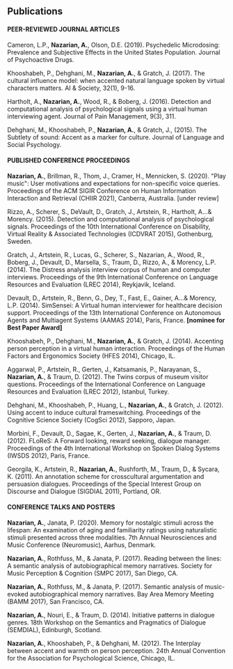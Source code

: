 <h2>Publications</h2>
<div class="row">
		           <div class="col-xs-6 col-lg-7">
             <h4>PEER-REVIEWED JOURNAL ARTICLES</h4>
           </div>
         <p>Cameron, L.P., <b>Nazarian, A.</b>, Olson, D.E. (2019). Psychedelic Microdosing: Prevalence and Subjective Effects in the United States Population. Journal of Psychoactive Drugs. 
         </p>
         <p>Khooshabeh, P., Dehghani, M., <b>Nazarian, A.</b>, & Gratch, J. (2017). The cultural influence model: when accented natural language spoken by virtual characters matters. AI & Society, 32(1), 9-16.
         </p>
         <p>Hartholt, A., <b>Nazarian, A.</b>, Wood, R., & Boberg, J. (2016). Detection and computational analysis of psychological signals using a virtual human interviewing agent. Journal of Pain Management, 9(3), 311.
         </p>
         <p>Dehghani, M., Khooshabeh, P., <b>Nazarian, A.</b>, & Gratch, J., (2015). The Subtlety of sound: Accent as a marker for culture. Journal of Language and Social Psychology.
         </p>
         <div class="row">
             <div class="col-xs-6 col-lg-7">
               <h4>PUBLISHED CONFERENCE PROCEEDINGS</h4>
             </div>
           <p> <b>Nazarian, A.</b>, Brillman, R., Thom, J., Cramer, H., Mennicken, S. (2020). "Play music": User motivations and expectations for non-specific voice queries. Proceedings of the ACM SIGIR Conference on Human Information Interaction and Retrieval (CHIIR 2021), Canberra, Australia. [under review]
           </p>
           <p> Rizzo, A., Scherer, S., DeVault, D.,  Gratch, J., Artstein, R., Hartholt, A…& Morency. (2015). Detection and computational analysis of psychological signals. Proceedings of the 10th International Conference on Disability, Virtual Reality & Associated Technologies (ICDVRAT 2015), Gothenburg, Sweden.
           </p>
           <p> Gratch, J., Artstein, R., Lucas, G., Scherer, S., Nazarian, A., Wood, R., Boberg, J., Devault, D., Marsella, S., Traum, D., Rizzo, A., & Morency, L.P. (2014). The Distress analysis interview corpus of human and computer interviews. Proceedings of the 9th International Conference on Language Resources and Evaluation (LREC 2014), Reykjavik, Iceland.
           </p>
           <p> Devault, D., Artstein, R., Benn, G., Dey, T., Fast, E., Gainer, A…& Morency, L.P. (2014). SimSensei: A Virtual human interviewer for healthcare decision support. Proceedings of the 13th International Conference on Autonomous Agents and Multiagent Systems (AAMAS 2014), Paris, France. <b>[nominee for Best Paper Award]</b>
           </p>
            <p> Khooshabeh, P., Dehghani, M., <b>Nazarian, A.</b>, & Gratch, J. (2014). Accenting person perception in a virtual human interaction. Proceedings of the Human Factors and Ergonomics Society (HFES 2014), Chicago, IL.
           </p>
           <p> Aggarwal, P., Artstein, R., Gerten, J., Katsamanis, P., Narayanan, S., <b>Nazarian, A.</b>, & Traum, D. (2012). The Twins corpus of museum visitor questions. Proceedings of the International Conference on Language Resources and Evaluation (LREC 2012), Istanbul, Turkey.
           </p>
           <p> Dehghani, M., Khooshabeh, P., Huang, L., <b>Nazarian, A.</b>, & Gratch, J. (2012). Using accent to induce cultural frame­switching. Proceedings of the Cognitive Science Society (CogSci 2012), Sapporo, Japan.
           </p>
           <p> Morbini, F., Devault, D., Sagae,  K., Gerten, J., <b>Nazarian,  A.</b>,  & Traum, D. (2012). FLoReS: A Forward looking, reward seeking, dialogue manager. Proceedings of the 4th International Workshop on Spoken Dialog Systems (IWSDS 2012), Paris, France.
           </p>
           <p> Georgila, K., Artstein, R., <b>Nazarian, A.</b>, Rushforth, M., Traum, D., & Sycara, K. (2011). An annotation scheme for cross­cultural argumentation and persuasion dialogues. Proceedings of the Special Interest Group on Discourse and Dialogue (SIGDIAL 2011), Portland, OR.
           </p>  
         <div class="row">
           <div class="col-xs-6 col-lg-7">
             <h4>CONFERENCE TALKS AND POSTERS</h4>
           </div>
         <p> <b>Nazarian, A.</b>, Janata, P. (2020). Memory for nostalgic stimuli across the lifespan: An examination of aging and familiarity ratings using naturalistic stimuli presented across three modalities. 7th Annual Neurosciences and Music Conference (Neuromusic), Aarhus, Denmark.
         </p>
         <p> <b>Nazarian, A.</b>, Rothfuss, M., & Janata, P. (2017). Reading between the lines: A semantic analysis of autobiographical memory narratives. Society for Music Perception & Cognition (SMPC 2017), San Diego, CA. 
         </p>
         <p> <b>Nazarian, A.</b>, Rothfuss, M., & Janata, P. (2017). Semantic analysis of music-evoked autobiographical memory narratives. Bay Area Memory Meeting (BAMM 2017), San Francisco, CA.  
         </p>
          <p> <b>Nazarian, A.</b>, Nouri, E., & Traum, D. (2014). Initiative patterns in dialogue genres. 18th Workshop on the Semantics and Pragmatics of Dialogue (SEMDIAL), Edinburgh, Scotland.
         </p>
         <p> <b>Nazarian, A.</b>, Khooshabeh, P., & Dehghani, M. (2012). The Interplay between accent and warmth on person perception. 24th Annual Convention for the Association for Psychological Science, Chicago, IL.
         </p>
